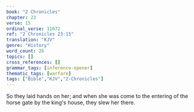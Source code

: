 ```yaml
---
book: "2 Chronicles"
chapter: 23
verse: 15
ordinal_verse: 11672
ref: "2 Chronicles 23:15"
translation: "KJV"
genre: "History"
word_count: 26
topics: []
cross_references: []
grammar_tags: [inference-opener]
thematic_tags: [warfare]
tags: ["Bible","KJV","2-Chronicles"]
---
```

So they laid hands on her; and when she was come to the entering of the horse gate by the king's house, they slew her there.
